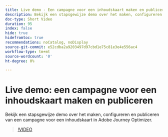 ```yaml
---
title: Live demo - Een campagne voor een inhoudskaart maken en publiceren
description: Bekijk een stapsgewijze demo over het maken, configureren en publiceren van een campagne voor een inhoudskaart in Adobe Journey Optimizer.
doc-type: Short Video
duration: 95
index: false
hide: true
hidefromtoc: true
recommendations: noCatalog, noDisplay
source-git-commit: e52cdba2a9203497d97cbd1e75c81e3e4e556ac4
workflow-type: tm+mt
source-wordcount: '0'
ht-degree: 0%

---
```



# Live demo: een campagne voor een inhoudskaart maken en publiceren

Bekijk een stapsgewijze demo over het maken, configureren en publiceren van een campagne voor een inhoudskaart in Adobe Journey Optimizer.

<!-- 62_S603_3442534_94_live-demo-creating-and-publishing-a-content-card-campaign -->
>[!VIDEO](https://video.tv.adobe.com/v/3458208/?learn=on&enablevpops=true)
